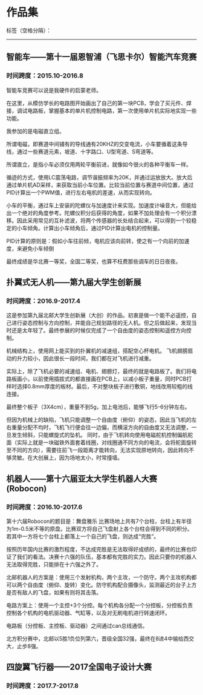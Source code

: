 ﻿# 作品集

标签（空格分隔）： 

---

## 智能车——第十一届恩智浦（飞思卡尔）智能汽车竞赛
### 时间跨度：2015.10-2016.8

智能车竞赛可以说是我硬件的启蒙老师。

在这里，从模仿学长的电路图开始画出了自己的第一块PCB，学会了买元件、焊接，调试电路板，掌握基本的单片机控制电路，第一次使用单片机实际地实现一些功能。

我参加的是电磁直立组。

所谓电磁，即赛道中间铺有的导线通有20KHZ的交变电流，小车要循着这条导线，通过一些赛道元素，坡道、十字路口、U型弯道、S弯道等。

所谓直立，是指小车必须仅用两轮平衡前进，就像如今很火的各种平衡车一样。

循迹的方式，使用LC震荡电路，调节谐振频率为20K，并通过运放放大。放大后通过单片机AD采样，来获取当前小车位置。比较当前位置与赛道中间位置，通过PID计算出一个PWM值，进行左右电机的差速，从而实现转向。

小车的平衡，通过车上安装的陀螺仪与加速度计来实现。加速度计噪音大，但能给出一个绝对的角度参考。陀螺仪积分后获得的角度，如果不加处理会有一个积分漂移。因此采用常见的互补滤波，将两个传感器的长处结合起来，可以得到一个较稳定的小车倾角。计算出小车倾角后，通过PID计算出电机的控制量。

PID计算的原则是：假如小车往前倾，电机应该向前转，使之有一个向前的加速度，来避免小车倾倒

最终成绩是华北赛一等奖，全国二等奖，也算不枉费那些调车的日日夜夜。

## 扑翼式无人机——第九届大学生创新展
### 时间跨度：2016.9-2017.4

这是参加第九届北邮大学生创新展（大创）的作品。初衷是做一个能不必遥控，自己进行姿态控制与方向控制，并能自己规划路径的无人机。但之后做起来，发现当时还是太年轻了。最终参展的时候仅完成了一个自由度的姿态控制和遥控方向控制。

机械结构上，使用网上能买到的扑翼机的减速组，搭配空心杯电机。
飞机翅膀扇动的升力较小，因此很长一段时间，我们都在对飞机进行减重。

实际上，除了飞机必要的减速组、电机、翅膀灯，最终的就是电路板了。我们将电路板画小，以前使用插拔式的都直接画在PCB上，以减小板子重量，同时PCB打样时选择0.8mm厚度的板材。最后，不对整块板子进行敷铜，地线改用较粗的线连接。

最终整个板子（3X4cm），重量不到5g，加上电池后，能够飞行5-6分钟左右。

但因为机械上的缺陷，飞机只能调整一个自由度（俯仰）的姿态，因此当飞机的左右重量分配不均时，飞机飞行便会往一边偏，而横滚方向的自由度又无法调整，一旦发生倾斜，只能螺旋式的坠机。
同时，由于飞机转向使用电磁舵机控制偏航舵面（实际上就是一块磁铁外面套着线圈，对线圈通不同方向的电流，会将舵面旋转至不同的方向），需要往前飞一段距离才能转向，无法实现原地转向，因此转向不够灵敏。在大创展上，因为场地太小，时常撞墙。



## 机器人——第十六届亚太大学生机器人大赛(Robocon)
### 时间跨度：2016.10-2017.6

第十六届Robocon的题目是：舞盘雅乐
比赛场地上共有7个台柱，台柱上有半径为1m-0.5米不等的原盘。比赛双方将自己飞盘射上各个台柱会得到不同的积分。若其中一方将七个台柱上都落上一个自己的飞盘，则达成“完胜”。

按照历年国内比赛的激烈程度，不达成完胜是无法取得好成绩的，最终的比赛也印证了我们的看法。决赛十六强的队伍，基本都有完胜的实力。因此只要你的机器人无法取得完胜，只能排在十六强之外了。

北邮机器人的方案是：使用三个发射机构，两个主攻，一个防守。两个主攻机构都可以两个自由度（俯仰、旋转）变化。防守机构配合摄像头，监测最近的台子上方是否有敌人的飞盘，如果有则将其击落。

电路方案上：使用一个主控+3个分控。每个机构各分配一个分控板，分控板负责控制各个机构的电机驱动器、气缸等，以及对无刷电机进行转速闭环。

电路板（分控板、主控板、驱动器）之间通过can总线通信。

北方积分赛中，北邮以5胜1负位列第六，晋级全国32强，最终在8进4中输给西交大，止步8强。


## 四旋翼飞行器——2017全国电子设计大赛
### 时间跨度：2017.7-2017.8


